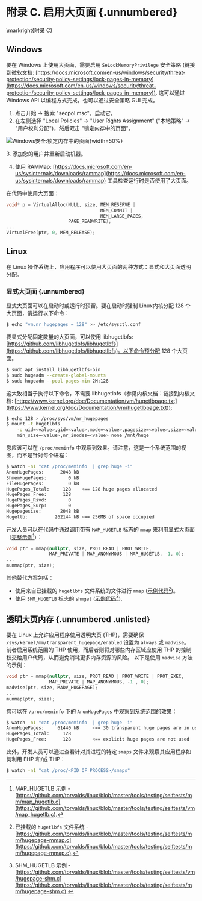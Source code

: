 # 附录 C. 启用大页面 {.unnumbered}

\markright{附录 C}

## Windows

要在 Windows 上使用大页面，需要启用 `SeLockMemoryPrivilege` 安全策略 (链接到微软文档: [https://docs.microsoft.com/en-us/windows/security/threat-protection/security-policy-settings/lock-pages-in-memory](https://docs.microsoft.com/en-us/windows/security/threat-protection/security-policy-settings/lock-pages-in-memory)). 这可以通过 Windows API 以编程方式完成，也可以通过安全策略 GUI 完成。

1. 点击开始 -> 搜索 "secpol.msc"，启动它。
2. 在左侧选择 "Local Policies" -> "User Rights Assignment" ("本地策略" -> "用户权利分配")，然后双击 "锁定内存中的页面"。
<div>

![Windows安全:锁定内存中的页面](../../img/appendix-C/WinLockPages.png){width=50%}
<div>
3. 添加您的用户并重新启动机器。

4. 使用 RAMMap: [https://docs.microsoft.com/en-us/sysinternals/downloads/rammap](https://docs.microsoft.com/en-us/sysinternals/downloads/rammap) 工具检查运行时是否使用了大页面。

在代码中使用大页面：

```c++
void* p = VirtualAlloc(NULL, size, MEM_RESERVE | 
                                   MEM_COMMIT | 
                                   MEM_LARGE_PAGES,
                       PAGE_READWRITE);
...
VirtualFree(ptr, 0, MEM_RELEASE);
```

## Linux

在 Linux 操作系统上，应用程序可以使用大页面的两种方式：显式和大页面透明分配。

### 显式大页面 {.unnumbered}

显式大页面可以在启动时或运行时预留。要在启动时强制 Linux内核分配 128 个大页面，请运行以下命令：

```bash
$ echo "vm.nr_hugepages = 128" >> /etc/sysctl.conf
```

要显式分配固定数量的大页面，可以使用 libhugetlbfs: [https://github.com/libhugetlbfs/libhugetlbfs](https://github.com/libhugetlbfs/libhugetlbfs)。以下命令预分配 128 个大页面。

```bash
$ sudo apt install libhugetlbfs-bin
$ sudo hugeadm --create-global-mounts
$ sudo hugeadm --pool-pages-min 2M:128
```

这大致相当于执行以下命令，不需要 libhugetlbfs（参见内核文档：链接到内核文档: [https://www.kernel.org/doc/Documentation/vm/hugetlbpage.txt](https://www.kernel.org/doc/Documentation/vm/hugetlbpage.txt)):

```bash
$ echo 128 > /proc/sys/vm/nr_hugepages
$ mount -t hugetlbfs                                                      \
    -o uid=<value>,gid=<value>,mode=<value>,pagesize=<value>,size=<value>,\
    min_size=<value>,nr_inodes=<value> none /mnt/huge
```

您应该可以在 `/proc/meminfo` 中观察到效果。请注意，这是一个系统范围的视图，而不是针对每个进程：

```bash
$ watch -n1 "cat /proc/meminfo  | grep huge -i"
AnonHugePages:      2048 kB
ShmemHugePages:        0 kB
FileHugePages:         0 kB
HugePages_Total:     128    <== 128 huge pages allocated
HugePages_Free:      128
HugePages_Rsvd:        0
HugePages_Surp:        0
Hugepagesize:       2048 kB
Hugetlb:          262144 kB <== 256MB of space occupied
```

开发人员可以在代码中通过调用带有 `MAP_HUGETLB` 标志的 `mmap` 来利用显式大页面（[完整示例](https://github.com/torvalds/linux/blob/master/tools/testing/selftests/mm/map_hugetlb.c)[^25]）：

```c++
void ptr = mmap(nullptr, size, PROT_READ | PROT_WRITE,
                MAP_PRIVATE | MAP_ANONYMOUS | MAP_HUGETLB, -1, 0);
...
munmap(ptr, size);
```

其他替代方案包括：

* 使用来自已挂载的 `hugetlbfs` 文件系统的文件进行 `mmap` ([示例代码](https://github.com/torvalds/linux/blob/master/tools/testing/selftests/mm/hugepage-mmap.c)[^26])。
* 使用 `SHM_HUGETLB` 标志的 `shmget` ([示例代码](https://github.com/torvalds/linux/blob/master/tools/testing/selftests/mm/hugepage-shm.c)[^27]).

## 透明大页内存 {.unnumbered .unlisted}

要在 Linux 上允许应用程序使用透明大页 (THP)，需要确保 `/sys/kernel/mm/transparent_hugepage/enabled` 设置为 `always` 或 `madvise`。 前者启用系统范围的 THP 使用，而后者则将对哪些内存区域应使用 THP 的控制权交给用户代码，从而避免消耗更多内存资源的风险。 以下是使用 `madvise` 方法的示例：

```c++
void ptr = mmap(nullptr, size, PROT_READ | PROT_WRITE | PROT_EXEC,
                MAP_PRIVATE | MAP_ANONYMOUS, -1 , 0);
madvise(ptr, size, MADV_HUGEPAGE);
...
munmap(ptr, size);
```

您可以在 `/proc/meminfo` 下的 `AnonHugePages` 中观察到系统范围的效果：

```bash
$ watch -n1 "cat /proc/meminfo  | grep huge -i" 
AnonHugePages:     61440 kB     <== 30 transparent huge pages are in use
HugePages_Total:     128
HugePages_Free:      128        <== explicit huge pages are not used
```

此外，开发人员可以通过查看针对其进程的特定 `smaps` 文件来观察其应用程序如何利用 EHP 和/或 THP：

```bash
$ watch -n1 "cat /proc/<PID_OF_PROCESS>/smaps"
```

[^25]: MAP_HUGETLB 示例 - [https://github.com/torvalds/linux/blob/master/tools/testing/selftests/mm/map_hugetlb.c](https://github.com/torvalds/linux/blob/master/tools/testing/selftests/vm/map_hugetlb.c).
[^26]: 已挂载的 `hugetlbfs` 文件系统 - [https://github.com/torvalds/linux/blob/master/tools/testing/selftests/mm/hugepage-mmap.c](https://github.com/torvalds/linux/blob/master/tools/testing/selftests/mm/hugepage-mmap.c).
[^27]: SHM_HUGETLB 示例 - [https://github.com/torvalds/linux/blob/master/tools/testing/selftests/vm/hugepage-shm.c](https://github.com/torvalds/linux/blob/master/tools/testing/selftests/mm/hugepage-shm.c).
